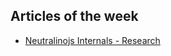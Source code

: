 ## Articles of the week

- [Neutralinojs Internals - Research](https://www.99xtechnology.com/blog/research/neutralinojs-internals/)

